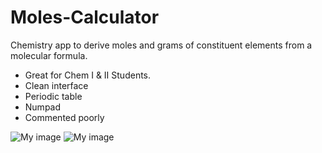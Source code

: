 Moles-Calculator
================

Chemistry app to derive moles and grams of constituent elements from a molecular formula. 
* Great for Chem I & II Students.
* Clean interface
* Periodic table
* Numpad
* Commented poorly


![My image](https://raw.github.com/benbaker/Moles-Calculator/master/img/ss1.png)
![My image](https://raw.github.com/benbaker/Moles-Calculator/master/img/ss2.png)